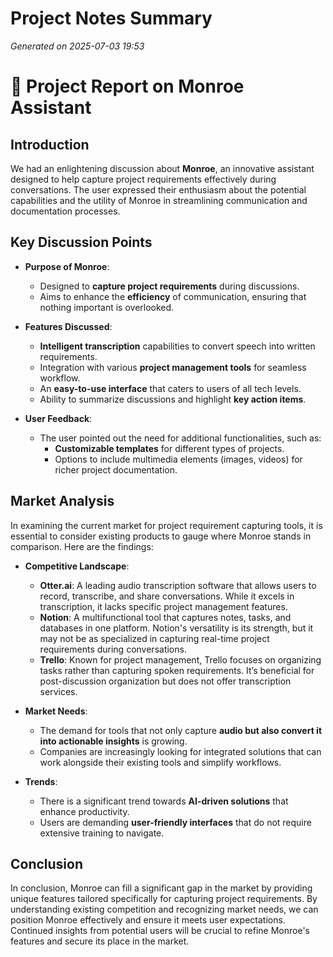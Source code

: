 # Project Notes Summary

*Generated on 2025-07-03 19:53*

# 📝 Project Report on Monroe Assistant

## **Introduction**
We had an enlightening discussion about **Monroe**, an innovative assistant designed to help capture project requirements effectively during conversations. The user expressed their enthusiasm about the potential capabilities and the utility of Monroe in streamlining communication and documentation processes. 

## **Key Discussion Points**
- **Purpose of Monroe**: 
  - Designed to **capture project requirements** during discussions.
  - Aims to enhance the **efficiency** of communication, ensuring that nothing important is overlooked.

- **Features Discussed**:
  - **Intelligent transcription** capabilities to convert speech into written requirements.
  - Integration with various **project management tools** for seamless workflow.
  - An **easy-to-use interface** that caters to users of all tech levels.
  - Ability to summarize discussions and highlight **key action items**.
  
- **User Feedback**:
  - The user pointed out the need for additional functionalities, such as:
    - **Customizable templates** for different types of projects.
    - Options to include multimedia elements (images, videos) for richer project documentation.

## **Market Analysis**

In examining the current market for project requirement capturing tools, it is essential to consider existing products to gauge where Monroe stands in comparison. Here are the findings:

- **Competitive Landscape**:
  - **Otter.ai**: A leading audio transcription software that allows users to record, transcribe, and share conversations. While it excels in transcription, it lacks specific project management features.
  - **Notion**: A multifunctional tool that captures notes, tasks, and databases in one platform. Notion's versatility is its strength, but it may not be as specialized in capturing real-time project requirements during conversations.
  - **Trello**: Known for project management, Trello focuses on organizing tasks rather than capturing spoken requirements. It’s beneficial for post-discussion organization but does not offer transcription services.

- **Market Needs**:
  - The demand for tools that not only capture **audio but also convert it into actionable insights** is growing.
  - Companies are increasingly looking for integrated solutions that can work alongside their existing tools and simplify workflows.

- **Trends**:
  - There is a significant trend towards **AI-driven solutions** that enhance productivity.
  - Users are demanding **user-friendly interfaces** that do not require extensive training to navigate.

## **Conclusion**
In conclusion, Monroe can fill a significant gap in the market by providing unique features tailored specifically for capturing project requirements. By understanding existing competition and recognizing market needs, we can position Monroe effectively and ensure it meets user expectations. Continued insights from potential users will be crucial to refine Monroe's features and secure its place in the market.